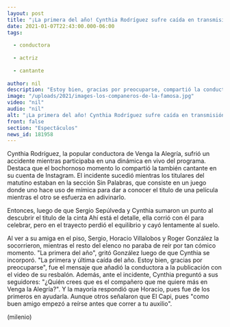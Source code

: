 ```yaml
---
layout: post
title: "¡La primera del año! Cynthia Rodríguez sufre caída en transmisión en vivo de 'Venga la Alegría'"
date: 2021-01-07T22:43:00.000-06:00
tags:
  
  - conductora
  
  - actriz
  
  - cantante
  
author: nil
description: "Estoy bien, gracias por preocuparse, compartió la conductora en su cuenta de Instagram ante su desafortunado accidente. "
image: "/uploads/2021/images-los-companeros-de-la-famosa.jpg"
video: "nil"
audio: "nil"
alt: "¡La primera del año! Cynthia Rodríguez sufre caída en transmisión en vivo de 'Venga la Alegría'"
front: false
section: "Espectáculos"
news_id: 181958
---
```


Cynthia Rodríguez, la popular conductora de Venga la Alegría, sufrió un accidente mientras participaba en una dinámica en vivo del programa. Destaca que el bochornoso momento lo compartió la también cantante en su cuenta de Instagram.   El incidente sucedió mientras los titulares del matutino estaban en la sección Sin Palabras, que consiste en un juego donde uno hace uso de mímica para dar a conocer el titulo de una película mientras el otro se esfuerza en adivinarlo.

Entonces, luego de que Sergio Sepúlveda y Cynthia sumaron un punto al descubrir el titulo de la cinta Ahí está el detalle, ella corrió con él para celebrar, pero en el trayecto perdió el equilibrio y cayó lentamente al suelo.  

Al ver a su amiga en el piso, Sergio, Horacio Villalobos y Roger González la socorrieron, mientras el resto del elenco no paraba de reír por tan cómico momento. "La primera del año", gritó González luego de que Cynthia se incorporó.  "La primera y última caída del año. Estoy bien, gracias por preocuparse", fue el mensaje que añadió la conductora a la publicación con el video de su resbalón. Además, ante el incidente, Cynthia preguntó a sus seguidores: "¿Quién crees que es el compañero que me quiere más en Venga la Alegría?". Y la mayoría respondió que Horacio, pues fue de los primeros en ayudarla. Aunque otros señalaron que El Capi, pues "como buen amigo empezó a reírse antes que correr a tu auxilio".  

(milenio)